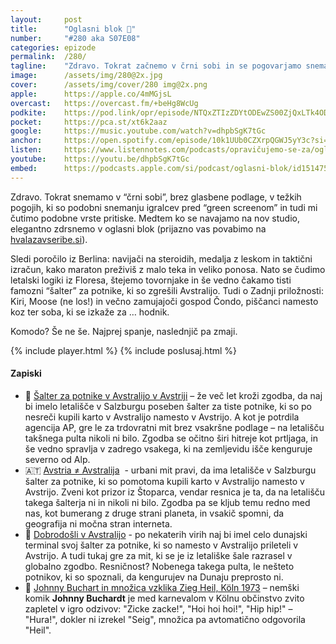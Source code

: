 ```yaml
---
layout: 	post
title:  	"Oglasni blok 🧃"
number: 	"#280 aka S07E08"
categories:	epizode
permalink:	/280/
tagline: 	"Zdravo. Tokrat začnemo v črni sobi in se pogovarjamo snemalnih težavah, maratonski vztrajnosti in letalskih nesporazumih in tudi o knjigi, v kateri se izkaže, da je soba lahko hodnik!"
image:		/assets/img/280@2x.jpg
cover:		/assets/img/cover/280 img@2x.png
apple:		https://apple.co/4mMGjsL
overcast:	https://overcast.fm/+beHg8WcUg
podkite:	https://pod.link/opr/episode/NTQxZTIzZDYtODEwZS00ZjQxLTk4ODQtNGIwNmFkMTU1YWYy
pocket:		https://pca.st/xt6k2aaz
google:		https://music.youtube.com/watch?v=dhpbSgK7tGc
anchor:		https://open.spotify.com/episode/10k1UUb0CZXrpQGWJ5yY3c?si=LFk6zRI4Qb-JLGERrl2mXg
listen:		https://www.listennotes.com/podcasts/opravičujemo-se-za/oglasni-blok-yD8ZeJN0Xni/embed/
youtube:	https://youtu.be/dhpbSgK7tGc
embed:		https://podcasts.apple.com/si/podcast/oglasni-blok/id1514750013?i=1000730339831
---
```


Zdravo. Tokrat snemamo v “črni sobi”, brez glasbene podlage, v težkih pogojih, ki so podobni snemanju igralcev pred “green screenom” in tudi mi čutimo podobne vrste pritiske. Medtem ko se navajamo na nov studio, elegantno zdrsnemo v oglasni blok (prijazno vas povabimo na [hvalazavseribe.si](https://hvalazavseribe.si)). 

Sledi poročilo iz Berlina: navijači na steroidih, medalja z leskom in taktični izračun, kako maraton preživiš z malo teka in veliko ponosa. Nato se čudimo letalski logiki iz Floresa, štejemo tovornjake in še vedno čakamo tisti famozni “šalter” za potnike, ki so zgrešili Avstralijo. Tudi o Zadnji priložnosti: Kiri, Moose (ne los!) in večno zamujajoči gospod Čondo, piščanci namesto koz ter soba, ki se izkaže za … hodnik. 

Komodo? Še ne še. Najprej spanje, naslednjič pa zmaji.

{% include player.html %}
{% include poslusaj.html %}

<!--break-->

#### Zapiski
 
- 🦘 [Šalter za potnike v Avstralijo v Avstriji](https://apnews.com/article/fact-check-austria-australia-salzburg-airport-counter-337704614289) – že več let kroži zgodba, da naj bi imelo letališče v Salzburgu poseben šalter za tiste potnike, ki so po nesreči kupili karto v Avstralijo namesto v Avstrijo. A kot je potrdila agencija AP, gre le za trdovratni mit brez vsakršne podlage – na letališču takšnega pulta nikoli ni bilo. Zgodba se očitno širi hitreje kot prtljaga, in še vedno spravlja v zadrego vsakega, ki na zemljevidu išče kenguruje severno od Alp. 
- 🇦🇹 [Avstria ≠ Avstralija](https://www.washingtonpost.com/travel/2023/10/26/austria-australia-airport-counter/)  - urbani mit pravi, da ima letališče v Salzburgu šalter za potnike, ki so pomotoma kupili karto v Avstralijo namesto v Avstrijo. Zveni kot prizor iz Štoparca, vendar resnica je ta, da na letališču takega šalterja ni in nikoli ni bilo. Zgodba pa se kljub temu redno med nas, kot bumerang z druge strani planeta, in vsakič spomni, da geografija ni močna stran interneta. 
- 🛬 [Dobrodošli v Avstralijo](https://onemileatatime.com/insights/vienna-airport-desk-austria-australia/) - po nekaterih virih naj bi imel celo dunajski terminal svoj šalter za potnike, ki so namesto v Avstralijo prileteli v Avstrijo. A tudi tukaj gre za mit, ki se je iz letališke šale razrasel v globalno zgodbo. Resničnost? Nobenega takega pulta, le nešteto potnikov, ki so spoznali, da kengurujev na Dunaju preprosto ni. 
- 👋 [Johnny Buchart in množica vzklika Zieg Heil, Köln 1973](https://www.youtube.com/watch?v=U_SwFHtgJCQ) – nemški komik **Johnny Buchardt** je med karnevalom v Kölnu občinstvo zvito zapletel v igro odzivov: "Zicke zacke!", "Hoi hoi hoi!", "Hip hip!" – "Hura!", dokler ni izrekel "Seig", množica pa avtomatično odgovorila "Heil". 
